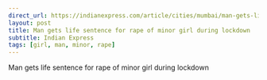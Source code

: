 ```yaml
---
direct_url: https://indianexpress.com/article/cities/mumbai/man-gets-life-sentence-for-rape-of-minor-girl-during-lockdown-8335596/
layout: post
title: Man gets life sentence for rape of minor girl during lockdown
subtitle: Indian Express
tags: [girl, man, minor, rape]
---
```


Man gets life sentence for rape of minor girl during lockdown